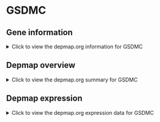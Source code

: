 <h1>GSDMC</h1>

<h2>Gene information</h2>
<details>
  <summary>Click to view the depmap.org information for GSDMC</summary>
  <iframe src="https://depmap.org/portal/gene/GSDMC?tab=about" style="border:none;width:100%;height:800px"></iframe>
</details>

<h2>Depmap overview</h2>
<details>
  <summary>Click to view the depmap.org summary for GSDMC</summary>
  <iframe src="https://depmap.org/portal/gene/GSDMC?tab=overview" style="border:none;width:100%;height:800px"></iframe>
</details>

<h2>Depmap expression</h2>
<details>
  <summary>Click to view the depmap.org expression data for GSDMC</summary>
  <iframe src="https://depmap.org/portal/gene/GSDMC?tab=characterization" style="border:none;width:100%;height:800px"></iframe>
</details>


<!--
<h2>Reactome Pathway diagram</h2>
<details>
  <summary>Click to view Reactome pathway for GSDMC</summary>
  PNAME
</details>
-->


